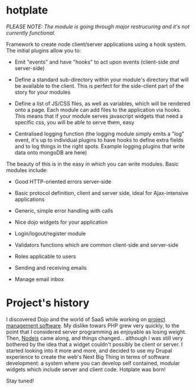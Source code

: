 hotplate
========

_PLEASE NOTE: The module is going through major restrucuring and it's not currently functional._

Framework to create node client/server applications using a hook system. The initial plugins allow you to:

* Emit "events" and have "hooks" to act upon events (client-side _and_ server-side)

* Define a standard sub-directory within your module's directory that will be available to the client. This is perfect for the side-client part of the story for your modules

* Define a list of JS/CSS files, as well as variables, which will be rendered onto a page. Each module can add files to the application via hooks. This means that if your module serves javascript widgets that need a specific css, you will be able to serve them, easy

* Centralised logging function (the logging module simply emits a "log" event, it's up to individual plugins to have hooks to define extra fields and to log things in the right spots. Example logging plugins that write data onto mongoDB are here)

The beauty of this is in the easy in which you can write modules. Basic modules include:

* Good HTTP-oriented errors server-side

* Basic protocol definition, client and server side, ideal for Ajax-intensive applications

* Generic, simple error handling with calls

* Nice dojo widgets for your application

* Login/logout/register module

* Validators functions which are common client-side and server-side

* Roles applicable to users

* Sending and receiving emails

* Manage email inbox

# Project's history

I discovered Dojo and the world of SaaS while working on [project management software](http://www.apollohq.com). My dislike towars PHP grew very quickly, to the point that I considered server programming as enjoyable as losing weight. Then, [Nodejs](http://www.nodejs.org/) came along, and things changed... although I was still very bothered by the idea that a widget couldn't possibly be client or server. I started looking into it more and more, and decided to use my Drupal experience to create the web's Next Big Thing in terms of software development: a system where you can develop self contained, modular widgets which include server and client code. Hotplate was born!


Stay tuned!
